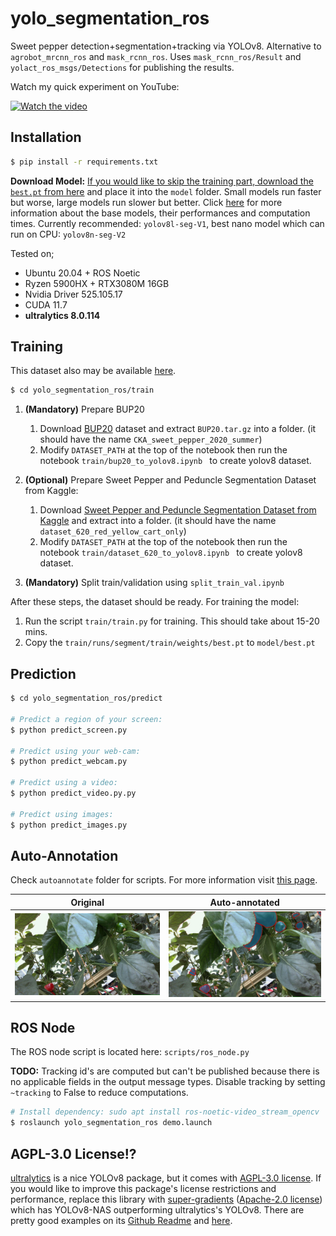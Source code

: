 # yolo_segmentation_ros

Sweet pepper detection+segmentation+tracking via YOLOv8. Alternative to `agrobot_mrcnn_ros` and `mask_rcnn_ros`. Uses `mask_rcnn_ros/Result` and `yolact_ros_msgs/Detections` for publishing the results.

Watch my quick experiment on YouTube:

[![Watch the video](https://img.youtube.com/vi/ferqPKNXs0U/maxresdefault.jpg)](https://youtu.be/ferqPKNXs0U)

## Installation

```bash
$ pip install -r requirements.txt
```

**Download Model:** [If you would like to skip the training part, download the `best.pt` from here](https://drive.google.com/drive/folders/1aZ4MpL7zXARpdr7hky6iucenSEoaDH9W?usp=sharing) and place it into the `model` folder. Small models run faster but worse, large models run slower but better. Click [here](https://docs.ultralytics.com/tasks/segment/#models) for more information about the base models, their performances and computation times. Currently recommended: `yolov8l-seg-V1`, best nano model which can run on CPU: `yolov8n-seg-V2`

Tested on;

- Ubuntu 20.04 + ROS Noetic
- Ryzen 5900HX + RTX3080M 16GB
- Nvidia Driver 525.105.17
- CUDA 11.7
- **ultralytics 8.0.114**

## Training

This dataset also may be available [here](https://drive.google.com/drive/folders/1aZ4MpL7zXARpdr7hky6iucenSEoaDH9W?usp=sharing).

 ```bash
 $ cd yolo_segmentation_ros/train
 ```

1. **(Mandatory)** Prepare BUP20
   1. Download [BUP20](http://agrobotics.uni-bonn.de/sweet_pepper_dataset/) dataset and extract `BUP20.tar.gz` into a folder. (it should have the name `CKA_sweet_pepper_2020_summer`)
   2. Modify `DATASET_PATH` at the top of the notebook then run the notebook `train/bup20_to_yolov8.ipynb ` to create yolov8 dataset. 

2. **(Optional)** Prepare Sweet Pepper and Peduncle Segmentation Dataset from Kaggle:
   1. Download [Sweet Pepper and Peduncle Segmentation Dataset from Kaggle](https://www.kaggle.com/datasets/lemontyc/sweet-pepper?resource=download) and extract into a folder. (it should have the name `dataset_620_red_yellow_cart_only`)
   2. Modify `DATASET_PATH` at the top of the notebook then run the notebook `train/dataset_620_to_yolov8.ipynb ` to create yolov8 dataset.

3. **(Mandatory)** Split train/validation using `split_train_val.ipynb`

After these steps, the dataset should be ready. For training the model:

1. Run the script `train/train.py` for training. This should take about 15-20 mins.
2. Copy the `train/runs/segment/train/weights/best.pt` to `model/best.pt`

## Prediction

```bash
$ cd yolo_segmentation_ros/predict

# Predict a region of your screen:
$ python predict_screen.py

# Predict using your web-cam:
$ python predict_webcam.py

# Predict using a video:
$ python predict_video.py.py

# Predict using images:
$ python predict_images.py
```

## Auto-Annotation

Check `autoannotate` folder for scripts. For more information visit [this page](https://docs.ultralytics.com/models/sam/).

| Original                                      | Auto-annotated                               |
| --------------------------------------------- | -------------------------------------------- |
| ![2](autoannotate/data_to_be_annotated/2.png) | ![2_vis](autoannotate/vis_outputs/2_vis.png) |



## ROS Node

The ROS node script is located here: `scripts/ros_node.py`

**TODO:** Tracking id's are computed but can't be published because there is no applicable fields in the output message types. Disable tracking by setting `~tracking` to False to reduce computations.

```bash
# Install dependency: sudo apt install ros-noetic-video_stream_opencv
$ roslaunch yolo_segmentation_ros demo.launch
```



## AGPL-3.0 License!?

[ultralytics](https://github.com/ultralytics/ultralytics) is a nice YOLOv8 package, but it comes with [AGPL-3.0 license](https://github.com/ultralytics/ultralytics/blob/main/LICENSE). If you would like to improve this package's license restrictions and performance, replace this library with [super-gradients](https://github.com/Deci-AI/super-gradients) ([Apache-2.0 license](https://github.com/Deci-AI/super-gradients/blob/master/LICENSE.md)) which has YOLOv8-NAS outperforming ultralytics's YOLOv8. There are pretty good examples on its [Github Readme](https://github.com/Deci-AI/super-gradients) and [here](https://www.kaggle.com/general/406701).
